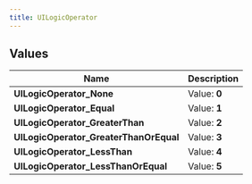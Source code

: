```yaml
---
title: UILogicOperator
---
```


## Values

| Name | Description |
| ---- | ----------- |
| **UILogicOperator\_None** | Value: **0** |
| **UILogicOperator\_Equal** | Value: **1** |
| **UILogicOperator\_GreaterThan** | Value: **2** |
| **UILogicOperator\_GreaterThanOrEqual** | Value: **3** |
| **UILogicOperator\_LessThan** | Value: **4** |
| **UILogicOperator\_LessThanOrEqual** | Value: **5** |

